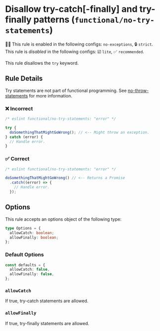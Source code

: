 # Disallow try-catch[-finally] and try-finally patterns (`functional/no-try-statements`)

💼🚫 This rule is enabled in the following configs: `no-exceptions`, 🔒 `strict`. This rule is _disabled_ in the following configs: ☑️ `lite`, ✅ `recommended`.

<!-- end auto-generated rule header -->

This rule disallows the `try` keyword.

## Rule Details

Try statements are not part of functional programming. See [no-throw-statements](./no-throw-statements.md) for more information.

### ❌ Incorrect

<!-- eslint-skip -->

```js
/* eslint functional/no-try-statements: "error" */

try {
  doSomethingThatMightGoWrong(); // <-- Might throw an exception.
} catch (error) {
  // Handle error.
}
```

### ✅ Correct

```js
/* eslint functional/no-try-statements: "error" */

doSomethingThatMightGoWrong() // <-- Returns a Promise
  .catch((error) => {
    // Handle error.
  });
```

## Options

This rule accepts an options object of the following type:

```ts
type Options = {
  allowCatch: boolean;
  allowFinally: boolean;
};
```

### Default Options

```ts
const defaults = {
  allowCatch: false,
  allowFinally: false,
};
```

### `allowCatch`

If true, try-catch statements are allowed.

### `allowFinally`

If true, try-finally statements are allowed.
